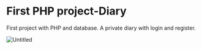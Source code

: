 # First PHP project-Diary
First project with PHP and database. A private diary with login and register.

![Untitled](https://user-images.githubusercontent.com/80975936/120202041-c687ba00-c22e-11eb-9cb9-78a2ca5000b2.png)
